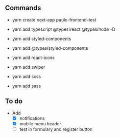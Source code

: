 ## Commands

- yarn create next-app paulo-frontend-test

- yarn add typescript @types/react @types/node -D

- yarn add styled-components

- yarn add @types/styled-components

- yarn add react-icons

- yarn add swiper

- yarn add scss

- yarn add sass

## To do

- Add
  - [x] notifications
  - [x] mobile menu header
  - [ ] test in formulary and register button
